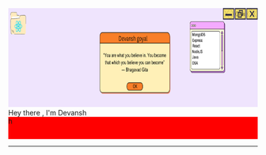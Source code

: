 <img src="./devansh%20goyal%20(2).png" width = "100%" height = "200px">
Hey there , I'm Devansh
<div style="height:45px; width:100%; background-color:red;">h</div>
<hr>
